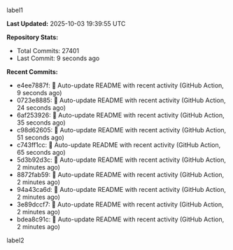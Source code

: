 
label1 
<!-- ACTIVITY_START -->
**Last Updated:** 2025-10-03 19:39:55 UTC

**Repository Stats:**
- Total Commits: 27401
- Last Commit: 9 seconds ago

**Recent Commits:**
- e4ee7887f: 🤖 Auto-update README with recent activity (GitHub Action, 9 seconds ago)
- 0723e8885: 🤖 Auto-update README with recent activity (GitHub Action, 24 seconds ago)
- 6af253926: 🤖 Auto-update README with recent activity (GitHub Action, 35 seconds ago)
- c98d62605: 🤖 Auto-update README with recent activity (GitHub Action, 51 seconds ago)
- c743ff1cc: 🤖 Auto-update README with recent activity (GitHub Action, 65 seconds ago)
- 5d3b92d3c: 🤖 Auto-update README with recent activity (GitHub Action, 2 minutes ago)
- 8872fab59: 🤖 Auto-update README with recent activity (GitHub Action, 2 minutes ago)
- 94a43ca6d: 🤖 Auto-update README with recent activity (GitHub Action, 2 minutes ago)
- 3e89dccf7: 🤖 Auto-update README with recent activity (GitHub Action, 2 minutes ago)
- bdea8c91c: 🤖 Auto-update README with recent activity (GitHub Action, 2 minutes ago)
<!-- ACTIVITY_END -->

label2
